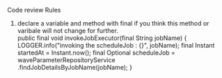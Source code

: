 Code review Rules

1) declare a variable and method with final if you think this method or varibale will not change for further.  
       public final void invokeJobExecutor(final String jobName) {
    LOGGER.info("invoking the scheduleJob : {}", jobName);
    final Instant startedAt = Instant.now();
    final Optional<ScheduleGenerationJobDetail>  scheduleJob = waveParameterRepositoryService
        .findJobDetailsByJobName(jobName);
        }
    
